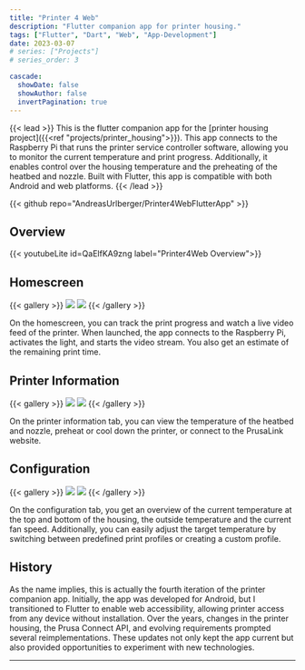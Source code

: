 ```yaml
---
title: "Printer 4 Web"
description: "Flutter companion app for printer housing."
tags: ["Flutter", "Dart", "Web", "App-Development"]
date: 2023-03-07
# series: ["Projects"]
# series_order: 3

cascade:
  showDate: false
  showAuthor: false
  invertPagination: true
---
```


{{< lead >}}
This is the flutter companion app for the [printer housing project]({{<ref "projects/printer_housing">}}). This app connects to the Raspberry Pi that runs the printer service controller software, allowing you to monitor the current temperature and print progress. Additionally, it enables control over the housing temperature and the preheating of the heatbed and nozzle. Built with Flutter, this app is compatible with both Android and web platforms.
{{< /lead >}}

<div class="backdrop-blur">
  {{< github repo="AndreasUrlberger/Printer4WebFlutterApp" >}}
</div>

## Overview
{{< youtubeLite id=QaElfKA9zng label="Printer4Web Overview">}}

## Homescreen

{{< gallery >}}
  <img src="Printer4Web_Homescreen_light.png" class="grid-w50" />
  <img src="Printer4Web_Homescreen_dark.png" class="grid-w50" />
{{< /gallery >}}

On the homescreen, you can track the print progress and watch a live video feed of the printer. When launched, the app connects to the Raspberry Pi, activates the light, and starts the video stream. You also get an estimate of the remaining print time.

<!-- In the first tab, you can track the print progress and watch a live video feed of the printer. When launched, the app connects to the Raspberry Pi, activates the light, and starts the video stream. It also displays two graphs showing the temperature history inside the housing and the heatbed. Additionally, you can view the current temperatures outside the housing and at the nozzle. -->

## Printer Information

{{< gallery >}}
  <img src="Printer4Web_Printer_Info_light.png" class="grid-w50" />
  <img src="Printer4Web_Printer_Info_dark.png" class="grid-w50" />
{{< /gallery >}}

On the printer information tab, you can view the temperature of the heatbed and nozzle, preheat or cool down the printer, or connect to the PrusaLink website.

## Configuration

{{< gallery >}}
  <img src="Printer4Web_Housing_Info_light.png" class="grid-w50" />
  <img src="Printer4Web_Print_Profiles_light.png" class="grid-w50" />
{{< /gallery >}}

On the configuration tab, you get an overview of the current temperature at the top and bottom of the housing, the outside temperature and the current fan speed. Additionally, you can easily adjust the target temperature by switching between predefined print profiles or creating a custom profile.


## History
As the name implies, this is actually the fourth iteration of the printer companion app. Initially, the app was developed for Android, but I transitioned to Flutter to enable web accessibility, allowing printer access from any device without installation. Over the years, changes in the printer housing, the Prusa Connect API, and evolving requirements prompted several reimplementations. These updates not only kept the app current but also provided opportunities to experiment with new technologies.

---
